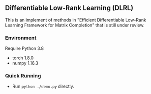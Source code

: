 ## Differentiable Low-Rank Learning (DLRL)

This is an implement of methods in "Efficient Differentiable Low-Rank Learning Framework for Matrix Completion" that is still under review.

### Environment

Require Python 3.8

- torch 1.8.0
- numpy 1.16.3

### Quick Running

- Run  `python ./demo.py` directly.

